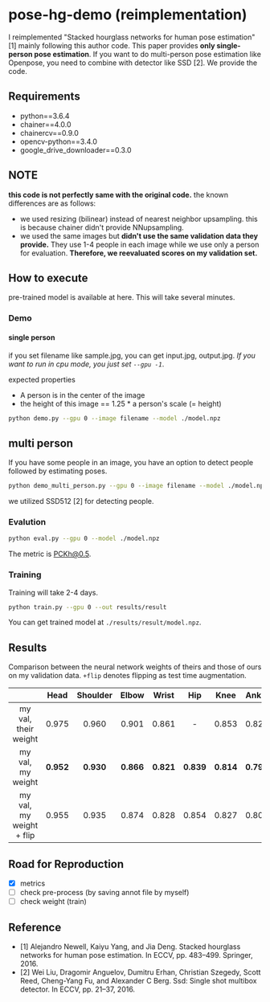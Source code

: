pose-hg-demo (reimplementation)
=====

I reimplemented "Stacked hourglass networks for human pose estimation" [1] mainly following this author code.
This paper provides **only single-person pose estimation**. If you want to do multi-person pose estimation like Openpose, you need to combine with detector like SSD [2]. We provide the code.

## Requirements
- python==3.6.4
- chainer==4.0.0
- chainercv==0.9.0
- opencv-python==3.4.0
- google_drive_downloader==0.3.0

## NOTE
**this code is not perfectly same with the original code.**
the known differences are as follows:
- we used resizing (bilinear) instead of nearest neighbor upsampling. this is because chainer didn't provide NNupsampling.
- we used the same images but **didn't use the same validation data they provide.** They use 1-4 people in each image while we use only a person for evaluation. **Therefore, we reevaluated scores on my validation set.**

## How to execute
pre-trained model is available at here. This will take several minutes.

### Demo
#### single person
if you set filename like sample.jpg, you can get input.jpg, output.jpg. *If you want to run in cpu mode, you just set `--gpu -1`*.

expected properties
- A person is in the center of the image
- the height of this image == 1.25 * a person's scale (= height)

```bash
python demo.py --gpu 0 --image filename --model ./model.npz
```

## multi person
If you have some people in an image, you have an option to detect people followed by estimating poses.

```bash
python demo_multi_person.py --gpu 0 --image filename --model ./model.npz
```

we utilized SSD512 [2] for detecting people.

### Evalution
```bash
python eval.py --gpu 0 --model ./model.npz
```
The metric is PCKh@0.5.

### Training
Training will take 2-4 days.
```bash
python train.py --gpu 0 --out results/result
```
You can get trained model at `./results/result/model.npz`.

## Results
Comparison between the neural network weights of theirs and those of ours on my validation data. `+flip` denotes flipping as test time augmentation.

|         | Head | Shoulder | Elbow | Wrist | Hip | Knee | Ankle | Total |
| :---:   |:---: | :---:    | :---: | :---: |:---:|:---: | :---: | :---: |
|my val, their weight | 0.975 | 0.960 | 0.901 | 0.861 | - | 0.853 | 0.823 | 0.896 |
|my val, my weight |**0.952**|**0.930**|**0.866**|**0.821**|**0.839**|**0.814**|**0.790**| - |
|my val, my weight + flip | 0.955 | 0.935 | 0.874 | 0.828 | 0.854 | 0.827 | 0.801 | - |

<!-- |original test | 0.982 | 0.963 | 0.912 | 0.871 | 0.901 | 0.876 | 0.836 | - | -->
<!-- |their val/their weight | 0.968 | 0.952 | 0.891 | 0.842 | - | 0.832 | 0.804 | 0.881 | -->


## Road for Reproduction
- [x] metrics
- [ ] check pre-process (by saving annot file by myself)
- [ ] check weight (train)

## Reference
- [1] Alejandro Newell, Kaiyu Yang, and Jia Deng. Stacked hourglass networks for human pose estimation. In ECCV, pp. 483–499. Springer, 2016.
- [2] Wei Liu, Dragomir Anguelov, Dumitru Erhan, Christian Szegedy, Scott Reed, Cheng-Yang Fu, and Alexander C Berg. Ssd: Single shot multibox detector. In ECCV, pp. 21–37, 2016.
